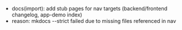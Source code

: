 - docs(import): add stub pages for nav targets (backend/frontend changelog, app-demo index)
- reason: mkdocs --strict failed due to missing files referenced in nav
